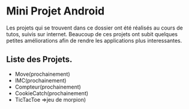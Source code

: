 # Mini Projet Android

Les projets qui se trouvent dans ce dossier ont été réalisés au cours de tutos, suivis sur internet.
Beaucoup de ces projets ont subit quelques petites améliorations afin de rendre les applications plus interessantes.


## Liste des Projets.
- Move(prochainement)
- IMC(prochainement)
- Compteur(prochainement)
- CookieCatch(prochainement)
- TicTacToe =>jeu de morpion)
